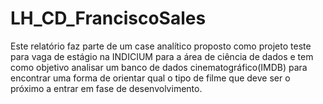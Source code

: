 # LH_CD_FranciscoSales
Este relatório faz parte de um case analítico proposto como projeto teste para vaga de estágio na INDICIUM para a área de ciência de dados e tem como objetivo analisar um banco de dados cinematográfico(IMDB) para encontrar uma forma de orientar qual o tipo de filme que deve ser o próximo a entrar em fase de desenvolvimento.
